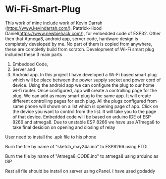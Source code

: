 # Wi-Fi-Smart-Plug
This work of mine include work of 
Kevin Darrah (https://www.kevindarrah.com/), 
Pattrick-Hood Daniel(https://www.newbiehack.com/), for embedded code of ESP32. 
Other then that Atmega8, android app, server code, hardware design is completely developed by me. No part of them is copied from anywhere, these are completly build from scratch.
Development of Wi-Fi smart plug included these 3 main parts
1. Embedded Code, 
2. Server and 
3. Android app.
In this project I have developed a Wi-Fi based smart plug which will be place between the power supply socket and power cord of device.
  Using the android app we can configure the plug to our home wi-fi router. Once configured, app will create a controlling page for the plug. We can add as many smart plug to the same app. It will create different controlling pages for each plug. All the plugs configured from same phone will shown on a list which is opening page of app. Click on the device you want to control from the list. It will take you to the page of that device.
  Embedded code will be based on arduino IDE of ESP 8266 and atmega8. Due to unstable ESP 8266 we have use ATmega8 to take final desicion on opening and closing of relay

User need to install the .apk file to his phone

Burn the file by name of "sketch_may24a.ino" to ESP8266 using FTDI 

Burn the file by name of "Atmega8_CODE.ino" to atmega8 using arduino as ISP 

Rest all file should be install on server using cPanel. I have used godaddy
